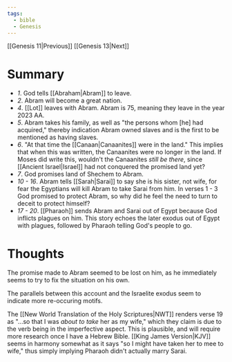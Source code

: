 ```yaml
---
tags:
  - bible
  - Genesis
---
```

[[Genesis 11|Previous]] [[Genesis 13|Next]]
# Summary
- *1*. God tells [[Abraham|Abram]] to leave.
- *2*. Abram will become a great nation.
- *4*. [[Lot]] leaves with Abram. Abram is 75, meaning they leave in the year 2023 AA.
- *5*. Abram takes his family, as well as "the persons whom \[he] had acquired," thereby indication Abram owned slaves and is the first to be mentioned as having slaves.
- *6*. "At that time the [[Canaan|Canaanites]] were in the land." This implies that when this was written, the Canaanites were no longer in the land. If Moses did write this, wouldn't the Canaanites *still be there*, since [[Ancient Israel|Israel]] had not conquered the promised land yet?
- *7*. God promises land of Shechem to Abram.
- *10 - 16*. Abram tells [[Sarah|Sarai]] to say she is his sister, not wife, for fear the Egyptians will kill Abram to take Sarai from him. In verses 1 - 3 God promised to protect Abram, so why did he feel the need to turn to deceit to protect himself?
- *17 - 20*. [[Pharaoh]] sends Abram and Sarai out of Egypt because God inflicts plagues on him. This story echoes the later exodus out of Egypt with plagues, followed by Pharaoh telling God's people to go.
# Thoughts
The promise made to Abram seemed to be lost on him, as he immediately seems to try to fix the situation on his own.

The parallels between this account and the Israelite exodus seem to indicate more re-occuring motifs.

The [[New World Translation of the Holy Scriptures|NWT]] renders verse 19 as "...so that I was _about to take_ her as my wife," which they claim is due to the verb being in the imperfective aspect. This is plausible, and will require more research once I have a Hebrew Bible. [[King James Version|KJV]] seems in harmony somewhat as it says "so I might have taken her to mee to wife," thus simply implying Pharaoh didn't actually marry Sarai.